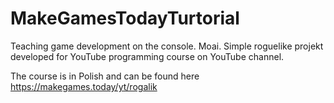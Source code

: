 # MakeGamesTodayTurtorial
Teaching game development on the console. 
Moai. 
Simple roguelike projekt developed for YouTube programming course on YouTube channel. 

The course is in Polish and can be found here <https://makegames.today/yt/rogalik>
